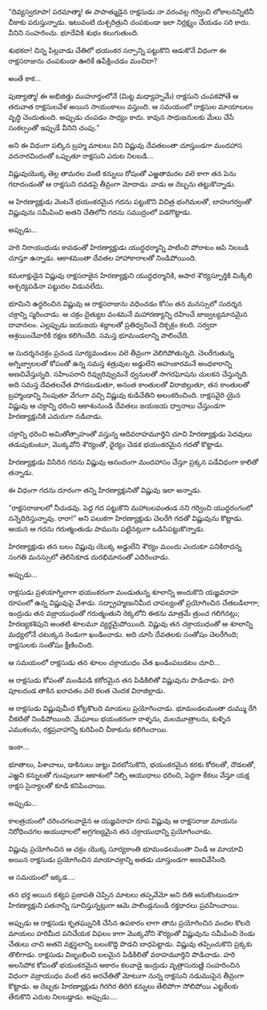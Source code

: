 ﻿“దివ్యస్వరూపా! పరమాత్మా! ఈ పాపాత్ముడైన రాక్షసుడు నా వరంవల్ల గర్వించి లోకాలనన్నిటినీ చీకాకు పరుస్తున్నాడు. ఇటువంటి దుశ్చరిత్రుని చంపకుండా ఇలా నిర్లక్ష్యం చేయడం సరి కాదు. వీనిని సంహరించు. భూదేవికి శుభం కలుగుతుంది. 

శుభకరా! చిన్న పిల్లవాడు చేతిలో భయంకర సర్పాన్ని పట్టుకొని ఆడుకొనే విధంగా ఈ రాక్షసరాజును చంపకుండా ఊరికే ఉపేక్షించడం మంచిదా? 

అంతే కాక... 

పుణ్యాత్మా! ఈ అభిజిత్తు ముహూర్తంలోనే (మిట్ట మధ్యాహ్నమే) రాక్షసుని చంపకపోతే ఆ తరువాత రాక్షసులవేళ అయిన సాయంకాలం వస్తుంది. ఆ సమయంలో రాక్షసుల మాయాబలం వృద్ధి చెందుతుంది. అప్పుడు చంపడం సాధ్యం కాదు. కావున సాధుజనులకు మేలు చేసే సంకల్పంతో ఇప్పుడే వీనిని చంపు.” 

అని ఈ విధంగా పల్కిన బ్రహ్మ మాటలు విని విష్ణువు దేవతలంతా చూస్తుండగా మందహాస వదనారవిందంతో ఒప్పుతూ రాక్షసుని ఎదుట నిలబడి... 

విష్ణువుయొక్క తెల్ల తామరల వంటి కన్నులు రోషంతో ఎఱ్ఱతామరల వలె కాగా తన పెను గదాదండంతో ఆ రాక్షసుని దవడపై తీవ్రంగా మోదాడు. వాడు ఆ దెబ్బను తట్టుకొన్నాడు. 

ఆ హిరణ్యాక్షుడు వెంటనే భయంకరమైన గదను పట్టుకొని విచిత్ర భంగిమలతో, బాహుగర్వంతో విష్ణువును సమీపించి అతని చేతిలోని గదను సముద్రంలో పడగొట్టాడు. 

అప్పుడు... 

హరి నిరాయుధుడు కావడంతో హిరణ్యాక్షుడు యుద్ధధర్మాన్ని పాటించి పోరాటం ఆపి నిలబడి చూస్తూ ఉన్నాడు. ఆకాశమంతా దేవతల హాహాకారాలతో నిండిపోయింది. 

కమలాక్షుడైన విష్ణువు రాక్షసరాజైన హిరణ్యాక్షుని యుద్ధధర్మానికి, అపార శౌర్యస్ఫూర్తికి మిక్కిలి ఆశ్చర్యపడినా పట్టుదల విడువలేదు. 

భూమిని ఉద్ధరించిన విష్ణువు ఆ రాక్షసరాజును వధించడం కోసం తన మనస్సులో సుదర్శన చక్రాన్ని స్మరించాడు. ఆ చక్రం దైత్యుల వంశమనే మహారణ్యాన్ని దహించే జాజ్వల్యమానమైన దావానలం. ఎల్లప్పుడు జయజయ శబ్దాలతో ప్రతిధ్వనించే దిక్చక్రం కలది. సర్వదా ఆశ్రయించేవారికి రక్షణ కలిగించేది. సమస్త భూమండలాన్ని పాలించేది. 

ఆ సుదర్శనచక్రం ప్రచండ సూర్యమండలం వలె తీవ్రంగా వెలిగిపోతున్నది. చెలరేగుతున్న అగ్నిజ్వాలలతో కోపంతో ఉన్న సమస్త శత్రువుల అడ్డులేని అహంకారమనే అంధకారాన్ని అణచివేస్తున్నది. సహింపరాని రివ్వురివ్వుమనే ధ్వనులతో సాగరఘోషను చులకన చేస్తున్నది. అది సమస్త దేవతలచేత పొగడబడుతూ, అనంత కాంతులతో విరాజిల్లుతూ, తన కాంతులతో బ్రహ్మాండాన్ని నింపుతూ వేగంగా వచ్చి విష్ణువు కుడిచేతిని అలంకరించింది. రాక్షసవైరి యైన విష్ణువు ఆ చక్రాన్ని ధరించి ఆకాశంనుండి దేవతలు జయజయ ధ్వానాలు చేస్తుండగా హిరణ్యాక్షునికి ఎదురుగా నడిచాడు. 

చక్రాన్ని ధరించి అమితోత్సాహంతో వస్తున్న ఆదివరాహమూర్తిని చూచి హిరణ్యాక్షుడు పెదవులు తడుపుకుంటూ, మొక్కవోని శౌర్యంతో, ధైర్యం చెడక భయంకరమైన గదతో కొట్టాడు. 

హిరణ్యాక్షుడు విసిరిన గదను విష్ణువు ఆనందంగా మందహాసం చేస్తూ ప్రక్కన పడేవిధంగా కాలితో తన్నాడు. 

ఈ విధంగా గదను దూరంగా తన్ని హిరణ్యాక్షునితో విష్ణువు ఇలా అన్నాడు. 

“రాక్షసరాజులలో నీచుడవు. పెద్ద గద పట్టుకొని మహాబలవంతుడ నని గర్వించి యుద్ధరంగంలో నన్నెదిరిస్తున్నావు. రారా!” అని పలుకగా హిరణ్యాక్షుడు చెలరేగి గదతో విష్ణువును కొట్టాడు. ఆయన ఆ గదను గరుత్మంతుడు పామును పట్టినట్లుగా ఒడిసిపట్టుకొన్నాడు. 

హిరణ్యాక్షుడు తన బలం విష్ణువు యొక్క అడ్డులేని శౌర్యం ముందు ఎందుకూ పనికిరాదన్న సంగతి మనస్సులో తెలిసికూడ దురభిమానంతో ఎదిరించాడు. 

అప్పుడు... 

రాక్షసుడు ప్రళయాగ్నిలాగా భయంకరంగా మండుతున్న శూలాన్ని అందుకొని యజ్ఞవరాహ రూపంలో ఉన్న విష్ణువుపై వేశాడు. సద్బ్రాహ్మణునిమీద చాపల్యంతో ప్రయోగించిన చేతబడిలాగా; ఇంద్రుడు తన వజ్రాయుధంతో గరుత్మంతుని రెక్కలోని ఈకను మాత్రమే త్రుంచ గలిగినట్లు; హిరణ్యకశిపుని అంతటి శూలమూ వ్యర్థమైపోయింది. విష్ణువు తన చక్రాయుధంతో ఆ శూలాన్ని మధ్యలోనే చటుక్కన రెండుగా ఖండించాడు. అది చూసి దేవతలకు సంతోషం చెలరేగింది; రాక్షసులకు సంతోషం క్షీణించింది. 

ఆ సమయంలో రాక్షసుడు తన శూలం చక్రాయుధం చేత ఖండింపబడటం చూచి... 

ఆ రాక్షసుడు కోపంతో మండిపడి కఠోరమైన తన పిడికిలితో విష్ణువును పొడిచాడు. హరి పూలదండ తాకిన ఐరావతం వలె కలత చెందక విరాజిల్లాడు. 

ఆ రాక్షసుడు విష్ణువుమీద కోట్లకొలది మాయలు ప్రయోగించాడు. భూమండలమంతా దుమ్ము రేగి చీకటితో నిండిపోయింది. మేఘాలు భయంకరంగా రాళ్ళను, మలమూత్రాలను, కుళ్ళిన ఎముకలను, రక్తప్రవాహాన్ని కురిపించి చీకాకును కలిగించాయి. 

ఇంకా... 

భూతాలు, పిశాచాలు, డాకినులు జుట్టు విరబోసుకొని, భయంకరమైన కరకు కోరలతో, దౌడలతో, ఎఱ్ఱని కన్నులతో గుంపులుగా ఆకాశంలో నిల్చి ఆయుధాలు ధరించి, పెద్దగా కేకలు వేస్తూ యక్ష రాక్షస సైన్యాలతో కూడి కనిపించాయి. 

అప్పుడు... 

కాలత్రయంలో చరించగలవాడైన ఆ యజ్ఞవరాహ రూప విష్ణువు ఆ రాక్షసరాజు మాయను నిరోధించగల ఆయుధాలలో అగ్రగణ్యమైన తన చక్రాయుధాన్ని ప్రయోగించాడు. 

విష్ణువు ప్రయోగించిన ఆ చక్రం యొక్క సూర్యకాంతి భూమండలమంతా నిండి ఆ మాయావి అయిన రాక్షసుడు ప్రయోగించిన మాయాచక్రాన్ని అతడు చూస్తుండగా అణచివేసింది. 

ఆ సమయంలో ఇక్కడ.... 

తన భర్త అయిన కశ్యప ప్రజాపతి చెప్పిన మాటలు తప్పవేమో అని దితి అనుకొంటుండగా హిరణ్యాక్షుని పతనాన్ని సూచిస్తున్నట్లుగా ఆమె పాలిండ్లనుండి రక్తధారలు ప్రవహించాయి. 

అప్పుడు ఆ రాక్షసుడు కృతఘ్నునికి చేసిన ఉపకారం లాగా తాను ప్రయోగించిన వందల కొలది మాయలు హరిమీద పనిచేయక విఫలం కాగా మొక్కవోని శౌర్యంతో విష్ణువును సమీపించి రెండు చేతులు చాచి అతని వక్షస్థలాన్ని బలంకొద్ది పొడచి బాధపెట్టాడు. విష్ణువు తప్పించుకొని ప్రక్కకు తొలిగాడు. రాక్షసుడు విజృంభించి బలమైన పిడికిలితో వరాహమూర్తిని పొడిచాడు. హరి అలసిపోక కోపంతో భయంకరమైన ఆకారం కలవాడై ఇంద్రుడు వృత్రాసురుణ్ణి సంహరించిన విధంగా వజ్రాయుధం వంటి తన అరచేతితో మోటుగా నున్న రాక్షసుని నడుముపైన తీవ్రంగా కొట్టాడు. ఆ దెబ్బకు హిరణ్యాక్షుడు గిరగిర తిరిగి కన్నులు తేలిపోగా సోలిపోయి ఎట్టకేలకు తేరుకొని ఎదుట నిలబడ్డాడు. అప్పుడు.... 

